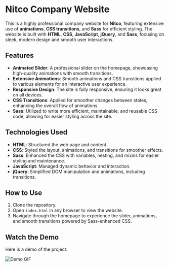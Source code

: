 # Nitco Company Website

This is a highly professional company website for **Nitco**, featuring extensive use of **animations**, **CSS transitions**, and **Sass** for efficient styling. The website is built with **HTML**, **CSS**, **JavaScript**, **jQuery**, and **Sass**, focusing on sleek, modern design and smooth user interactions.

## Features

- **Animated Slider**: A professional slider on the homepage, showcasing high-quality animations with smooth transitions.
- **Extensive Animations**: Smooth animations and CSS transitions applied to various elements for an interactive user experience.
- **Responsive Design**: The site is fully responsive, ensuring it looks great on all devices.
- **CSS Transitions**: Applied for smoother changes between states, enhancing the overall flow of animations.
- **Sass**: Utilized to write more efficient, maintainable, and reusable CSS code, allowing for easier styling across the site.

## Technologies Used

- **HTML**: Structured the web page and content.
- **CSS**: Styled the layout, animations, and transitions for smoother effects.
- **Sass**: Enhanced the CSS with variables, nesting, and mixins for easier styling and maintenance.
- **JavaScript**: Managed dynamic behavior and interaction.
- **jQuery**: Simplified DOM manipulation and animations, including transitions.

## How to Use

1. Clone the repository.
2. Open `index.html` in any browser to view the website.
3. Navigate through the homepage to experience the slider, animations, and smooth transitions powered by Sass-enhanced CSS.

## Watch the Demo

Here is a demo of the project:

![Demo GIF](./assets/demo.gif)

